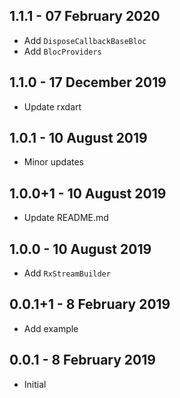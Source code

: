 ## 1.1.1 - 07 February 2020

* Add `DisposeCallbackBaseBloc`
* Add `BlocProviders`

## 1.1.0 - 17 December 2019

* Update rxdart

## 1.0.1 - 10 August 2019

* Minor updates

## 1.0.0+1 - 10 August 2019

* Update README.md

## 1.0.0 - 10 August 2019

* Add `RxStreamBuilder`

## 0.0.1+1 - 8 February 2019

* Add example

## 0.0.1 - 8 February 2019

* Initial
